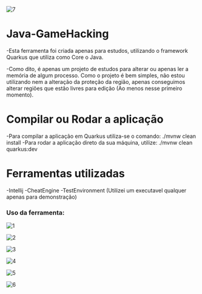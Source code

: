 ![7](https://i.imgur.com/9Z0NSWw.jpg)

# Java-GameHacking

-Esta ferramenta foi criada apenas para estudos, utilizando o framework Quarkus que utiliza como Core o Java.

-Como dito, é apenas um projeto de estudos para alterar ou apenas ler a memória de algum processo. Como o
projeto é bem simples, não estou utilizando nem a alteração da proteção da região, apenas conseguimos alterar
regiões que estão livres para edição (Ao menos nesse primeiro momento).

# Compilar ou Rodar a aplicação

-Para compilar a aplicação em Quarkus utiliza-se o comando: ./mvnw clean install
-Para rodar a aplicação direto da sua máquina, utilize: ./mvnw clean quarkus:dev

# Ferramentas utilizadas
-Intellij
-CheatEngine
-TestEnvironment (Utilizei um executavel qualquer apenas para demonstração)

### Uso da ferramenta:
![1](https://i.imgur.com/tCd2Jxa.png)

![2](https://i.imgur.com/7oy6Ues.png)

![3](https://i.imgur.com/vVtlhAY.png)

![4](https://i.imgur.com/dt8EBwQ.png)

![5](https://i.imgur.com/yeAprIt.png)

![6](https://i.imgur.com/SlrAH26.png)
